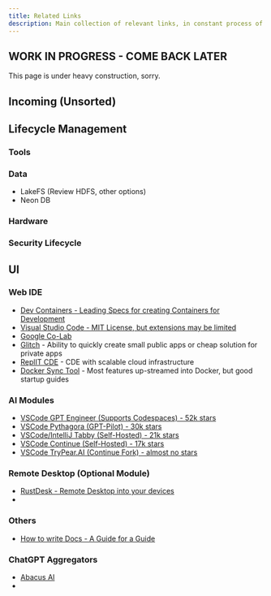 ```yaml
---
title: Related Links
description: Main collection of relevant links, in constant process of sorting/organization
---
```


## WORK IN PROGRESS - COME BACK LATER

This page is under heavy construction, sorry.

## Incoming (Unsorted)


<!-- 
EVERYTHING IS INFORMATION ASYMMETRY PROBLEM! Limits of Memory across layers, maintenance window hours, backup/network capacities (limits also), Security, ETC

https://github.com/microsoft/UFO
https://developers.googleblog.com/en/build-with-google-ai-release-3-a-season-of-gemma/?linkId=11201222
https://developers.googleblog.com/en/gemma-explained-paligemma-architecture/
-->


## Lifecycle Management

### Tools

### Data

- LakeFS (Review HDFS, other options)
- Neon DB

### Hardware

### Security Lifecycle

## UI

### Web IDE

- [Dev Containers - Leading Specs for creating Containers for Development](https://containers.dev/)
- [Visual Studio Code - MIT License, but extensions may be limited](https://github.com/microsoft/vscode)
- [Google Co-Lab](https://colab.research.google.com/)
- [Glitch](https://glitch.com/) - Ability to quickly create small public apps or cheap solution for private apps
- [ReplIT CDE](https://replit.com/cloud-development-environment) - CDE with scalable cloud infrastructure
- [Docker Sync Tool](https://github.com/mutagen-io/mutagen) - Most features up-streamed into Docker, but good startup guides

### AI Modules

- [VSCode GPT Engineer (Supports Codespaces) - 52k stars](https://github.com/gpt-engineer-org/gpt-engineer)
- [VSCode Pythagora (GPT-Pilot) - 30k stars](https://github.com/Pythagora-io/gpt-pilot)
- [VSCode/IntelliJ Tabby (Self-Hosted) - 21k stars](https://github.com/TabbyML/tabby)
- [VSCode Continue (Self-Hosted) - 17k stars](https://github.com/continuedev/continue)
- [VSCode TryPear.AI (Continue Fork) - almost no stars ](https://github.com/trypear)

### Remote Desktop (Optional Module)

- [RustDesk - Remote Desktop into your devices](https://github.com/rustdesk/rustdesk)
- 

### Others

- [How to write Docs - A Guide for a Guide](https://diataxis.fr/map/)


### ChatGPT Aggregators

- [Abacus AI](https://chatllm.abacus.ai/ptm)
- 
